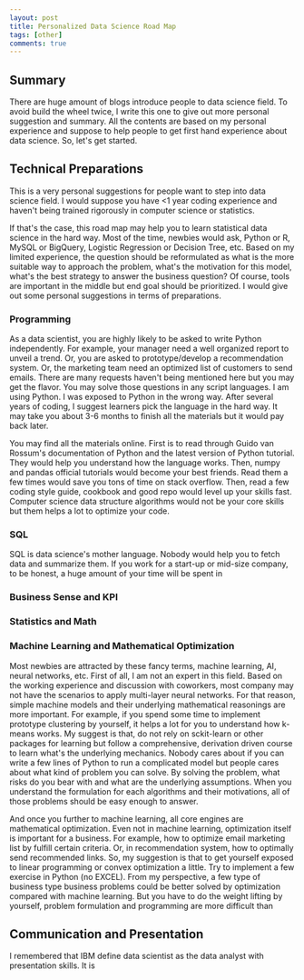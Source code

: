 ```yaml
---
layout: post
title: Personalized Data Science Road Map
tags: [other]
comments: true
---
```



## Summary

There are huge amount of blogs introduce people to data science field. To avoid build the wheel twice, I write this one to give out more personal suggestion and summary. All the contents are based on my personal experience and suppose to help people to get first hand experience about data science. So, let's get started.

## Technical Preparations

This is a very personal suggestions for people want to step into data science field. I would suppose you have <1 year coding experience and haven't being trained rigorously in computer science or statistics.

If that's the case, this road map may help you to learn statistical data science in the hard way. Most of the time, newbies would ask, Python or R, MySQL or BigQuery, Logistic Regression or Decision Tree, etc. Based on my limited experience, the question should be reformulated as what is the more suitable way to approach the problem, what's the motivation for this model, what's the best strategy to answer the business question? Of course, tools are important in the middle but end goal should be prioritized. I would give out some personal suggestions in terms of preparations.

### Programming

As a data scientist, you are highly likely to be asked to write Python independently. For example, your manager need a well organized report to unveil a trend. Or, you are asked to prototype/develop a recommendation system. Or, the marketing team need an optimized list of customers to send emails. There are many requests haven't being mentioned here but you may get the flavor. You may solve those questions in any script languages. I am using Python. I was exposed to Python in the wrong way. After several years of coding, I suggest learners pick the language in the hard way. It may take you about 3-6 months to finish all the materials but it would pay back later.

You may find all the materials online. First is to read through Guido van Rossum's documentation of Python and the latest version of Python tutorial. They would help you understand how the language works. Then, numpy and pandas official tutorials would become your best friends. Read them a few times would save you tons of time on stack overflow. Then, read a few coding style guide, cookbook and good repo would level up your skills fast. Computer science data structure algorithms would not be your core skills but them helps a lot to optimize your code.


### SQL
SQL is data science's mother language. Nobody would help you to fetch data and summarize them. If you work for a start-up or mid-size company, to be honest, a huge amount of your time will be spent in

### Business Sense and KPI


### Statistics and Math


### Machine Learning and Mathematical Optimization

Most newbies are attracted by these fancy terms, machine learning, AI, neural networks, etc. First of all, I am not an expert in this field. Based on the working experience and discussion with coworkers, most company may not have the scenarios to apply multi-layer neural networks. For that reason, simple machine models and their underlying mathematical reasonings are more important. For example,  if you spend some time to implement prototype clustering by yourself, it helps a lot for you to understand how k-means works. My suggest is that, do not rely on sckit-learn or other packages for learning but follow a comprehensive, derivation driven course to learn what's the underlying mechanics. Nobody cares about if you can write a few lines of Python to run a complicated model but people cares about what kind of problem you can solve. By solving the problem, what risks do you bear with and what are the underlying assumptions. When you understand the formulation for each algorithms and their motivations, all of those problems should be easy enough to answer.

And once you further to machine learning, all core engines are mathematical optimization. Even not in machine learning, optimization itself is important for a business. For example, how to optimize email marketing list by fulfill certain criteria. Or, in recommendation system, how to optimally send recommended links. So, my suggestion is that to get yourself exposed to linear programming or convex optimization a little. Try to implement a few exercise in Python (no EXCEL). From my perspective, a few type of business type business problems could be better solved by optimization compared with machine learning. But you have to do the weight lifting by yourself, problem formulation and programming are more difficult than

## Communication and Presentation

I remembered that IBM define data scientist as the data analyst with presentation skills. It is
